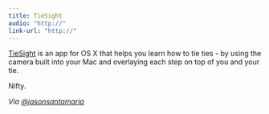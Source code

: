 ```yaml
---
title: TieSight
audio: "http://"
link-url: "http://"
---
```

<p><a href="http://tiesight.com/DE/TieSight_DE/Screenshots.html">TieSight</a> is an app for OS X that helps you learn how to tie ties - by using the camera built into your Mac and overlaying each step on top of you and your tie.</p>
<p>Nifty.</p>
<p><em>Via <a href="https://twitter.com/jasonsantamaria/status/126682908080611328">@jasonsantamaria</a></em></p>
